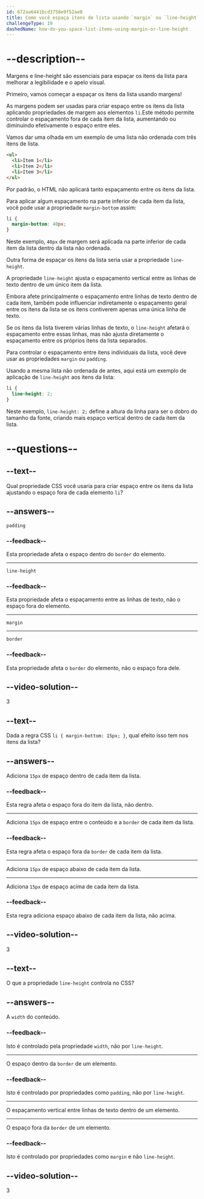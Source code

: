 ```yaml
---
id: 672aa6441bcd3758e9f52ae0
title: Como você espaça itens de lista usando `margin` ou `line-height`?
challengeType: 19
dashedName: how-do-you-space-list-items-using-margin-or-line-height
---
```


# --description--

Margens e line-height são essenciais para espaçar os itens da lista para melhorar a legibilidade e o apelo visual.

Primeiro, vamos começar a espaçar os itens da lista usando margens!

As margens podem ser usadas para criar espaço entre os itens da lista aplicando propriedades de margem aos elementos `li`.Este método permite controlar o espaçamento fora de cada item da lista, aumentando ou diminuindo efetivamente o espaço entre eles.

Vamos dar uma olhada em um exemplo de uma lista não ordenada com três itens de lista.

```html
<ul>
  <li>Item 1</li>
  <li>Item 2</li>
  <li>Item 3</li>
</ul>
```

Por padrão, o HTML não aplicará tanto espaçamento entre os itens da lista.

Para aplicar algum espaçamento na parte inferior de cada item da lista, você pode usar a propriedade `margin-bottom` assim:

```css
li {
  margin-bottom: 40px;
}
```

Neste exemplo, `40px` de margem será aplicada na parte inferior de cada item da lista dentro da lista não ordenada.

Outra forma de espaçar os itens da lista seria usar a propriedade `line-height`.

A propriedade `line-height` ajusta o espaçamento vertical entre as linhas de texto dentro de um único item da lista.

Embora afete principalmente o espaçamento entre linhas de texto dentro de cada item, também pode influenciar indiretamente o espaçamento geral entre os itens da lista se os itens contiverem apenas uma única linha de texto.

Se os itens da lista tiverem várias linhas de texto, o `line-height` afetará o espaçamento entre essas linhas, mas não ajusta diretamente o espaçamento entre os próprios itens da lista separados.

Para controlar o espaçamento entre itens individuais da lista, você deve usar as propriedades `margin` ou `padding`.

Usando a mesma lista não ordenada de antes, aqui está um exemplo de aplicação de `line-height` aos itens da lista:

```css
li {
  line-height: 2; 
}
```

Neste exemplo, `line-height: 2;` define a altura da linha para ser o dobro do tamanho da fonte, criando mais espaço vertical dentro de cada item da lista.

# --questions--

## --text--

Qual propriedade CSS você usaria para criar espaço entre os itens da lista ajustando o espaço fora de cada elemento `li`?

## --answers--

`padding`

### --feedback--

Esta propriedade afeta o espaço dentro do `border` do elemento.

---

`line-height`

### --feedback--

Esta propriedade afeta o espaçamento entre as linhas de texto, não o espaço fora do elemento.

---

`margin`

---

`border`

### --feedback--

Esta propriedade afeta o `border` do elemento, não o espaço fora dele.

## --video-solution--

3

## --text--

Dada a regra CSS `li { margin-bottom: 15px; }`, qual efeito isso tem nos itens da lista?

## --answers--

Adiciona `15px` de espaço dentro de cada item da lista.

### --feedback--

Esta regra afeta o espaço fora do item da lista, não dentro.

---

Adiciona `15px` de espaço entre o conteúdo e a `border` de cada item da lista.

### --feedback--

Esta regra afeta o espaço fora da `border` de cada item da lista.

---

Adiciona `15px` de espaço abaixo de cada item da lista.

---

Adiciona `15px` de espaço acima de cada item da lista.

### --feedback--

Esta regra adiciona espaço abaixo de cada item da lista, não acima.

## --video-solution--

3

## --text--

O que a propriedade `line-height` controla no CSS?

## --answers--

A `width` do conteúdo.

### --feedback--

Isto é controlado pela propriedade `width`, não por `line-height`.

---

O espaço dentro da `border` de um elemento.

### --feedback--

Isto é controlado por propriedades como `padding`, não por `line-height`.

---

O espaçamento vertical entre linhas de texto dentro de um elemento.

---

O espaço fora da `border` de um elemento.

### --feedback--

Isto é controlado por propriedades como `margin` e não `line-height`.

## --video-solution--

3
